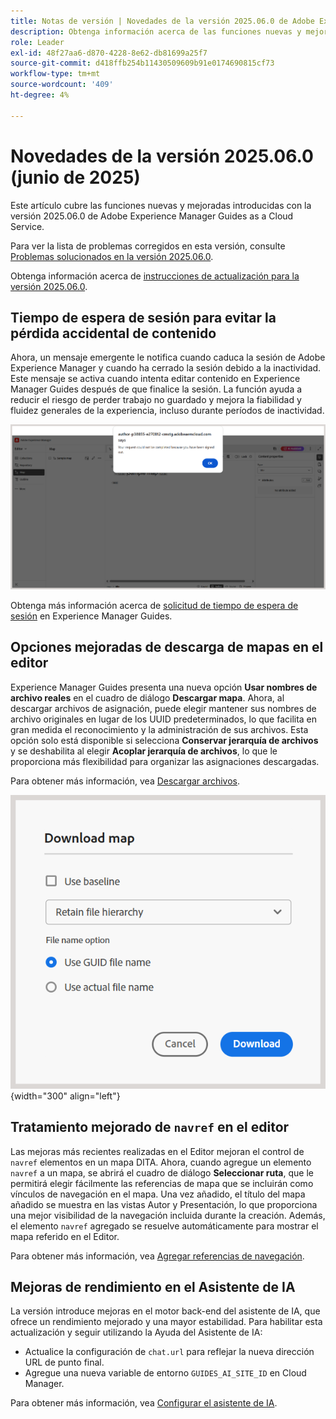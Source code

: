 ```yaml
---
title: Notas de versión | Novedades de la versión 2025.06.0 de Adobe Experience Manager Guides
description: Obtenga información acerca de las funciones nuevas y mejoradas de la versión 2025.06.0 de Adobe Experience Manager Guides
role: Leader
exl-id: 48f27aa6-d870-4228-8e62-db81699a25f7
source-git-commit: d418ffb254b11430509609b91e0174690815cf73
workflow-type: tm+mt
source-wordcount: '409'
ht-degree: 4%

---
```


# Novedades de la versión 2025.06.0 (junio de 2025)

Este artículo cubre las funciones nuevas y mejoradas introducidas con la versión 2025.06.0 de Adobe Experience Manager Guides as a Cloud Service.

Para ver la lista de problemas corregidos en esta versión, consulte [Problemas solucionados en la versión 2025.06.0](fixed-issues-2025-06-0.md).

Obtenga información acerca de [instrucciones de actualización para la versión 2025.06.0](../release-info/upgrade-instructions-2025-06-0.md).

## Tiempo de espera de sesión para evitar la pérdida accidental de contenido

Ahora, un mensaje emergente le notifica cuando caduca la sesión de Adobe Experience Manager y cuando ha cerrado la sesión debido a la inactividad. Este mensaje se activa cuando intenta editar contenido en Experience Manager Guides después de que finalice la sesión. La función ayuda a reducir el riesgo de perder trabajo no guardado y mejora la fiabilidad y fluidez generales de la experiencia, incluso durante períodos de inactividad.

![](assets/sign-out-prompt.png)

Obtenga más información acerca de [solicitud de tiempo de espera de sesión](../user-guide/session-timeout-prompt.md) en Experience Manager Guides.

## Opciones mejoradas de descarga de mapas en el editor

Experience Manager Guides presenta una nueva opción **Usar nombres de archivo reales** en el cuadro de diálogo **Descargar mapa**. Ahora, al descargar archivos de asignación, puede elegir mantener sus nombres de archivo originales en lugar de los UUID predeterminados, lo que facilita en gran medida el reconocimiento y la administración de sus archivos. Esta opción solo está disponible si selecciona **Conservar jerarquía de archivos** y se deshabilita al elegir **Acoplar jerarquía de archivos**, lo que le proporciona más flexibilidad para organizar las asignaciones descargadas.

Para obtener más información, vea [Descargar archivos](../user-guide/authoring-download-assets.md#download-a-dita-map-file-from-the-editor).

![](assets/download-map-dialog-new.png){width="300" align="left"}


## Tratamiento mejorado de `navref` en el editor

Las mejoras más recientes realizadas en el Editor mejoran el control de `navref` elementos en un mapa DITA. Ahora, cuando agregue un elemento `navref` a un mapa, se abrirá el cuadro de diálogo **Seleccionar ruta**, que le permitirá elegir fácilmente las referencias de mapa que se incluirán como vínculos de navegación en el mapa. Una vez añadido, el título del mapa añadido se muestra en las vistas Autor y Presentación, lo que proporciona una mejor visibilidad de la navegación incluida durante la creación.  Además, el elemento `navref` agregado se resuelve automáticamente para mostrar el mapa referido en el Editor.

Para obtener más información, vea [Agregar referencias de navegación](../user-guide/map-editor-other-features.md#add-navigation-references).

## Mejoras de rendimiento en el Asistente de IA

La versión introduce mejoras en el motor back-end del asistente de IA, que ofrece un rendimiento mejorado y una mayor estabilidad. Para habilitar esta actualización y seguir utilizando la Ayuda del Asistente de IA:

- Actualice la configuración de `chat.url` para reflejar la nueva dirección URL de punto final.
- Agregue una nueva variable de entorno `GUIDES_AI_SITE_ID` en Cloud Manager.

Para obtener más información, vea [Configurar el asistente de IA](../cs-install-guide/conf-smart-suggestions.md).

